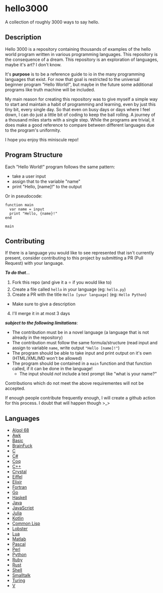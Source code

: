 # hello3000
A collection of roughly 3000 ways to say hello.

## Description

Hello 3000 is a repository containing thousands of examples of the hello world program written in various programming languages. This repository is the consequence of a dream. This repository is an exploration of languages, maybe it's art? I don't know.

It's **purpose** is to be a reference guide to io in the many programming languages that exist. For now that goal is restricted to the universal beginner program "Hello World!", but maybe in the future some additional programs like truth machine will be included.

My main reason for creating this repository was to give myself a simple way to start and maintain a habit of programming and learning, even by just this tiny bit, every single day. So that even on busy days or days where I feel down, I can do just a little bit of coding to keep the ball rolling. A journey of a thousand miles starts with a single step. While the programs are trivial, it does make a good reference to compare between different languages due to the program's uniformity.

I hope you enjoy this miniscule repo!

## Program Structure

Each "Hello World!" program follows the same pattern:
* take a user input
* assign that to the variable "name"
* print "Hello, [name]!" to the output

Or in pseudocode:
```
function main
  var name = input
  print "Hello, {name}!"
end

main
```

## Contributing

If there is a language you would like to see represented that isn't currently present, consider contributing to this project by submitting a PR (Pull Request) with your language.

**_To do that_**...
1. Fork this repo (and give it a :star: if you would like to)
2. Create a file called `hello` in your language (eg: `hello.py`)
3. Create a PR with the title `Hello [your language]` (eg: `Hello Python`)
  * Make sure to give a description
4. I'll merge it in at most 3 days

**_subject to the following limitations_**:
- The contribution must be in a novel language (a language that is not already in the repository)
- The contribution must follow the same formula/structure (read input and assign to variable `name`, write output `"Hello [name]!"`)
- The program should be able to take input and print output on it's own (HTML/XML/MD won't be allowed)
- The program should be contained in a `main` function and that function called, if it can be done in the language!
  - The input should _not_ include a text prompt like "what is your name?"

Contributions which do not meet the above requirementes will not be accepted.

If enough people contribute frequently enough, I will create a github action for this process. I doubt that will happen though >_>

## Languages

* [Algol 68](https://github.com/LordUbuntu/hello3000/blob/main/hello.a68)
* [Awk](https://github.com/LordUbuntu/hello3000/blob/main/hello.awk)
* [Basic](https://github.com/LordUbuntu/hello3000/blob/main/hello.bas)
* [BrainFuck](https://github.com/LordUbuntu/hello3000/blob/main/hello.bf)
* [C](https://github.com/LordUbuntu/hello3000/blob/main/hello.c)
* [C#](https://github.com/LordUbuntu/hello3000/blob/main/hello.cs)
* [Coq](https://github.com/LordUbuntu/hello3000/blob/main/hello.coq)
* [C++](https://github.com/LordUbuntu/hello3000/blob/main/hello.cpp)
* [Crystal](https://github.com/LordUbuntu/hello3000/blob/main/hello.cr)
* [Eiffel](https://github.com/LordUbuntu/hello3000/blob/main/hello.e)
* [Elixir](https://github.com/LordUbuntu/hello3000/blob/main/hello.exs)
* [Fortran](https://github.com/LordUbuntu/hello3000/blob/main/hello.f90)
* [Go](https://github.com/LordUbuntu/hello3000/blob/main/hello.go)
* [Haskell](https://github.com/LordUbuntu/hello3000/blob/main/hello.hs)
* [Java](https://github.com/LordUbuntu/hello3000/blob/main/hello.java)
* [JavaScript](https://github.com/LordUbuntu/hello3000/blob/main/hello.js)
* [Julia](https://github.com/LordUbuntu/hello3000/blob/main/hello.jl)
* [Kotlin](https://github.com/LordUbuntu/hello3000/blob/main/hello.kt)
* [Common Lisp](https://github.com/LordUbuntu/hello3000/blob/main/hello.lisp)
* [Lobster](https://github.com/LordUbuntu/hello3000/blob/main/hello.lobster)
* [Lua](https://github.com/LordUbuntu/hello3000/blob/main/hello.lua)
* [Matlab](https://github.com/LordUbuntu/hello3000/blob/main/hello.m)
* [Pascal](https://github.com/LordUbuntu/hello3000/blob/main/hello.pas)
* [Perl](https://github.com/LordUbuntu/hello3000/blob/main/hello.plx)
* [Python](https://github.com/LordUbuntu/hello3000/blob/main/hello.py)
* [Ruby](https://github.com/LordUbuntu/hello3000/blob/main/hello.rb)
* [Rust](https://github.com/LordUbuntu/hello3000/blob/main/hello.rs)
* [Shell](https://github.com/LordUbuntu/hello3000/blob/main/hello.sh)
* [Smalltalk](https://github.com/LordUbuntu/hello3000/blob/main/hello.st)
* [Turing](https://github.com/LordUbuntu/hello3000/blob/main/hello.st)
* [V](https://github.com/LordUbuntu/hello3000/blob/main/hello.v)
